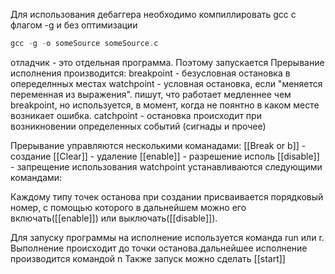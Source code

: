 Для использования дебаггера необходимо компиллировать gcc с флагом -g и без оптимизации
```c
gcc -g -o someSource someSource.c
```

отладчик - это отдельная программа. Поэтому запускается 
Прерывание исполнения производится:
	breakpoint - безусловная остановка в опеределнных местах
	watchpoint - условная остановка, если "меняется переменная из выражения". пишут, что работает медленнее чем breakpoint, но используется, в момент, когда не поянтно в каком месте возникает ошибка. 
	catchpoint - остановка происходит при возникновении определенных событий (сигнады и прочее)

Прерывание управляются несколькими команадами:
	[[Break or b]] - создание
	[[Clear]] - удаление
	[[enable]] - разрешение исполь
	[[disable]] - запрещение использования
watchpoint устанавливаются следующими командами:

Каждому типу точек останова при создании присваивается порядковый номер, с помощью которого в дальнейшем можно его включать([[enable]]) или выключать([[disable]]).

Для запуску программы на исполнение используется команда run или r. Выполнение происходит до точки останова.дальнейшее исполнение производится командой n
Также запуск можно сделать [[start]]